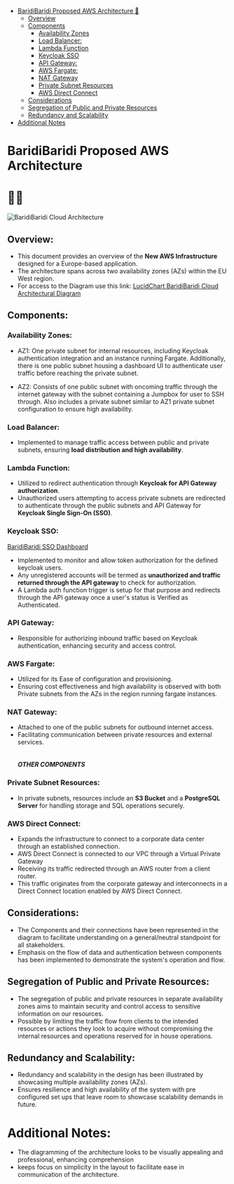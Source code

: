 - [BaridiBaridi Proposed AWS Architecture :mage:](#baridibaridi-proposed-aws-architecture)
  * [Overview](#overview)
  * [Components](#components)
    + [Availability Zones](#availability-zones)
    + [Load Balancer:](#load-balancer)
    + [Lambda Function](#lambda-function)
    + [Keycloak SSO ](#keycloak-sso)
    + [API Gateway:](#api-gateway)
    + [AWS Fargate:](#aws-fargate)
    + [NAT Gateway](#nat-gateway)
    + [Private Subnet Resources](#private-subnet-resources)
    + [AWS Direct Connect](#aws-direct-connect)
  * [Considerations](#considerations)
  * [Segregation of Public and Private Resources](#segregation-of-public-and-private-resources)
  * [Redundancy and Scalability](#redundancy-and-scalability)
- [Additional Notes](#additional-notes)



# BaridiBaridi Proposed AWS Architecture
# 🧙‍♂️

![BaridiBaridi Cloud Architecture](https://github.com/patzpaull/dummy/assets/159112522/1bdce07e-bd0a-4b01-821d-dba9b05075ee)

## Overview:
- This document provides an overview of the <strong>New AWS Infrastructure</strong> designed for a Europe-based application. 
- The architecture spans across two availability zones (AZs) within the EU West region.
- For access to the Diagram use this link: [LucidChart BaridiBaridi Cloud Architectural Diagram](https://lucid.app/lucidchart/9efe005b-0cb5-4211-b47c-4fed21c241c4/edit?viewport_loc=-345%2C-5402%2C2267%2C1471%2C0_0&invitationId=inv_5ecfbd35-132e-4146-a09d-7aafb7ec5227)

## Components:

### Availability Zones:

- AZ1: One private subnet for internal resources, including Keycloak authentication integration and an instance running Fargate. Additionally, there is one public subnet housing a dashboard UI to authenticate user traffic before reaching the private subnet.

- AZ2: Consists of one public subnet with oncoming traffic through the internet gateway with the subnet containing a Jumpbox for user to SSH through. Also includes a private subnet similar to AZ1 private subnet configuration to ensure high availability.

### Load Balancer:
- Implemented to manage traffic access between public and private subnets, ensuring <strong>load distribution and high availability</strong>.

### Lambda Function:
- Utilized to redirect authentication through <strong>Keycloak for API Gateway authorization</strong>. 
- Unauthorized users attempting to access private subnets are redirected to authenticate through the public subnets and API Gateway for <strong>Keycloak Single Sign-On (SSO)</strong>.

### Keycloak SSO:
[BaridiBaridi SSO Dashboard](https://sso.baridibaridi.co.tz/)
- Implemented to monitor and allow token authorization for the defined keycloak users. 
- Any unregistered accounts will be termed as <strong>unauthorized and traffic returned through the API gateway</strong> to check for authorization. 
- A Lambda auth function trigger is setup for that purpose and redirects through the API gateway once a user's status is Verified as Authenticated.

### API Gateway:
- Responsible for authorizing inbound traffic based on Keycloak authentication, enhancing security and access control.

### AWS Fargate:
- Utilized for its Ease of configuration and provisioning.
- Ensuring cost effectiveness and high availability is observed with both Private subnets from the AZs in the region running fargate instances. 

### NAT Gateway: 
- Attached to one of the public subnets for outbound internet access. 
- Facilitating communication between private resources and external services.
<br><br><br>
<strong>*OTHER COMPONENTS*</strong>
### Private Subnet Resources:
- In private subnets, resources include an <strong>S3 Bucket</strong> and a <strong>PostgreSQL Server</strong> for handling storage and SQL operations securely.

### AWS Direct Connect:
- Expands the infrastructure to connect to a corporate data center through an established connection.
- AWS Direct Connect is connected to our VPC through a Virtual Private Gateway
- Receiving its traffic redirected through an AWS router from a client router.
- This traffic originates from the corporate gateway and interconnects in a Direct Connect location enabled by AWS Direct Connect.

## Considerations:

- The Components and their connections have been represented in the diagram to facilitate understanding on a general/neutral standpoint for all stakeholders.
- Emphasis on the flow of data and authentication between components has been implemented to demonstrate the system's operation and flow.


## Segregation of Public and Private Resources:

- The segregation of public and private resources in separate availability zones aims to maintain security and control access to sensitive information on our resources. 
- Possible by limiting the traffic flow from clients to the intended resources or actions they look to acquire without compromising the internal resources and operations reserved for in house operations.

## Redundancy and Scalability:

- Redundancy and scalability in the design has been illustrated by showcasing multiple availability zones (AZs).
- Ensures resilience and high availability of the system with pre configured set ups that leave room to showcase scalability demands in future.

# Additional Notes:
- The diagramming of the architecture looks to be visually appealing and professional, enhancing comprehension 
- keeps focus on simplicity in the layout to facilitate ease in communication of the architecture.
